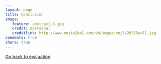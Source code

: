 ```yaml
---
layout: page 
title: Conclusion
image: 
   feature: abstract-3.jpg
   credit: mosta2bal
   creditlink: http://www.mosta2bal.com/vb/imgcache/3/28525wall.jpg
comments: true
share: true 
---
```









<div style="float: left"> 
<a href="{{ site.url }}/webquest/commerce/webquest-2/evaluation-2/" class="btn">Go back to evaluation</a>
</div>

